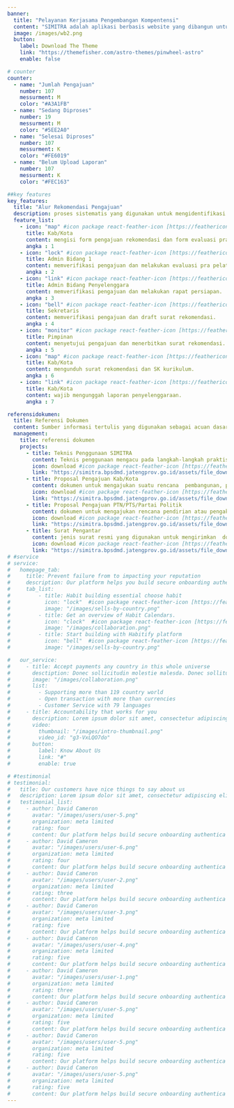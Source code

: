 ```yaml
---
banner:
  title: "Pelayanan Kerjasama Pengembangan Kompentensi"
  content: "SIMITRA adalah aplikasi berbasis website yang dibangun untuk mempermudah proses pengajuan rekomendasi penyelenggaraan pelatihan pola kerjasama oleh Pemkab/Pemkot, OPD Provinsi, dan PTN/PTS, serta menerbitkan surat rekomendasi oleh BPSDMD Provinsi Jawa Tengah, dengan menyediakan pelayanan yang mudah, cepat, dan terintegrasi."
  image: /images/wb2.png
  button:
    label: Download The Theme
    link: "https://themefisher.com/astro-themes/pinwheel-astro"
    enable: false

# counter
counter:
  - name: "Jumlah Pengajuan"
    number: 107
    messurment: M
    color: "#A3A1FB"
  - name: "Sedang Diproses"
    number: 19
    messurment: M
    color: "#5EE2A0"
  - name: "Selesai Diproses"
    number: 107
    messurment: K
    color: "#FE6019"
  - name: "Belum Upload Laporan"
    number: 107
    messurment: K
    color: "#FEC163"

##key features
key_features:
  title: "Alur Rekomendasi Pengajuan"
  description: proses sistematis yang digunakan untuk mengidentifikasi dan merekomendasikan pengajuan atau proposal berdasarkan kriteria atau parameter tertentu.
  feature_list:
    - icon: "map" #icon package react-feather-icon [https://feathericons.com/]
      title: Kab/Kota
      content: mengisi form pengajuan rekomendasi dan form evaluasi pra pelatihan.
      angka : 1
    - icon: "lock" #icon package react-feather-icon [https://feathericons.com/]
      title: Admin Bidang 1
      content: memverifikasi pengajuan dan melakukan evaluasi pra pelatihan.
      angka : 2
    - icon: "link" #icon package react-feather-icon [https://feathericons.com/]
      title: Admin Bidang Penyelenggara
      content: memverifikasi pengajuan dan melakukan rapat persiapan.
      angka : 3
    - icon: "bell" #icon package react-feather-icon [https://feathericons.com/]
      title: Sekretaris
      content: memverifikasi pengajuan dan draft surat rekomendasi.
      angka : 4  
    - icon: "monitor" #icon package react-feather-icon [https://feathericons.com/]
      title: Pimpinan
      content: menyetujui pengajuan dan menerbitkan surat rekomendasi.
      angka : 5
    - icon: "map" #icon package react-feather-icon [https://feathericons.com/]
      title: Kab/Kota
      content: mengunduh surat rekomendasi dan SK kurikulum.
      angka : 6
    - icon: "link" #icon package react-feather-icon [https://feathericons.com/]
      title: Kab/Kota
      content: wajib mengunggah laporan penyelenggaraan.
      angka : 7

referensidokumen:
  title: Referensi Dokumen
  content: Sumber informasi tertulis yang digunakan sebagai acuan dasar dalam pengajuan kerjasama pengembangan kompentensi.
  management:
    title: referensi dokumen
    projects:
      - title: Teknis Penggunaan SIMITRA
        content: Teknis penggunaan mengacu pada langkah-langkah praktis dan perincian teknis SIMITRA
        icon: download #icon package react-feather-icon [https://feathericons.com/]
        link: "https://simitra.bpsdmd.jatengprov.go.id/assets/file_download_area/simitra_manual_book_new.pdf"
      - title: Proposal Pengajuan Kab/Kota
        content: dokumen untuk mengajukan suatu rencana  pembangunan, program, proyek, atau kegiatan kepada pemerintah kabupaten atau kota.
        icon: download #icon package react-feather-icon [https://feathericons.com/]
        link: "https://simitra.bpsdmd.jatengprov.go.id/assets/file_download_area/simitra_contoh_format_proposal_kabkota.pdf"
      - title: Proposal Pengajuan PTN/PTS/Partai Politik
        content: dokumen untuk mengajukan rencana pendirian atau pengakuan lembaga pendidikan tinggi atau partai politik kepada pihak yang berwenang.
        icon: download #icon package react-feather-icon [https://feathericons.com/]
        link: "https://simitra.bpsdmd.jatengprov.go.id/assets/file_download_area/simitra_contoh_format_proposal_ptn_pts.pdf"
      - title: Surat Pengantar
        content: jenis surat resmi yang digunakan untuk mengirimkan  dokumen, barang, atau informasi kepada pihak lain.
        icon: download #icon package react-feather-icon [https://feathericons.com/]
        link: "https://simitra.bpsdmd.jatengprov.go.id/assets/file_download_area/simitra_contoh_pengantar.pdf"
# #service
# service:
#   homepage_tab:
#     title: Prevent failure from to impacting your reputation
#     description: Our platform helps you build secure onboarding authentication experiences that retain and engage your users. We build the infrastructure, you can.
#     tab_list:
#         - title: Habit building essential choose habit
#           icon: "lock"  #icon package react-feather-icon [https://feathericons.com/]
#           image: "/images/sells-by-country.png"
#         - title: Get an overview of Habit Calendars.
#           icon: "clock"  #icon package react-feather-icon [https://feathericons.com/]
#           image: "/images/collaboration.png"
#         - title: Start building with Habitify platform
#           icon: "bell"  #icon package react-feather-icon [https://feathericons.com/]
#           image: "/images/sells-by-country.png"

#   our_service:
#     - title: Accept payments any country in this whole universe
#       desctiption: Donec sollicitudin molestie malesda. Donec sollitudin molestie malesuada. Mauris pellentesque nec, egestas non nisi. Cras ultricies ligula sed
#       image: "/images/collaboration.png"
#       list:
#         - Supporting more than 119 country world
#         - Open transaction with more than currencies
#         - Customer Service with 79 languages
#     - title: Accountability that works for you
#       description: Lorem ipsum dolor sit amet, consectetur adipiscing elit. Morbi egestas Werat viverra id et aliquet. vulputate egestas sollicitudin.
#       video:
#         thumbnail: "/images/intro-thumbnail.png"
#         video_id: "g3-VxLQO7do"
#       button:
#         label: Know About Us
#         link: "#"
#         enable: true

# #testimonial
# testimonial:
#   title: Our customers have nice things to say about us
#   description: Lorem ipsum dolor sit amet, consectetur adipiscing elit. Morbi egestas Werat viverra id et aliquet. vulputate egestas sollicitudin.
#   testimonial_list:
#     - author: David Cameron
#       avatar: "/images/users/user-5.png"
#       organization: meta limited
#       rating: four
#       content: Our platform helps build secure onboarding authentica experiences & engage your users. We build .
#     - author: David Cameron
#       avatar: "/images/users/user-6.png"
#       organization: meta limited
#       rating: four
#       content: Our platform helps build secure onboarding authentica experiences & engage your users. We build .
#     - author: David Cameron
#       avatar: "/images/users/user-2.png"
#       organization: meta limited
#       rating: three
#       content: Our platform helps build secure onboarding authentica experiences & engage your users. We build .
#     - author: David Cameron
#       avatar: "/images/users/user-3.png"
#       organization: meta limited
#       rating: five
#       content: Our platform helps build secure onboarding authentica experiences & engage your users. We build .
#     - author: David Cameron
#       avatar: "/images/users/user-4.png"
#       organization: meta limited
#       rating: five
#       content: Our platform helps build secure onboarding authentica experiences & engage your users. We build .
#     - author: David Cameron
#       avatar: "/images/users/user-1.png"
#       organization: meta limited
#       rating: three
#       content: Our platform helps build secure onboarding authentica experiences & engage your users. We build .
#     - author: David Cameron
#       avatar: "/images/users/user-5.png"
#       organization: meta limited
#       rating: five
#       content: Our platform helps build secure onboarding authentica experiences & engage your users. We build .
#     - author: David Cameron
#       avatar: "/images/users/user-5.png"
#       organization: meta limited
#       rating: five
#       content: Our platform helps build secure onboarding authentica experiences & engage your users. We build .
#     - author: David Cameron
#       avatar: "/images/users/user-5.png"
#       organization: meta limited
#       rating: five
#       content: Our platform helps build secure onboarding authentica experiences & engage your users. We build .
---
```

